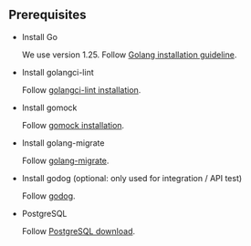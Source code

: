 ## Prerequisites

- Install Go

    We use version 1.25. Follow [Golang installation guideline](https://golang.org/doc/install).

- Install golangci-lint

    Follow [golangci-lint installation](https://golangci-lint.run/usage/install/).

- Install gomock

    Follow [gomock installation](https://github.com/golang/mock).

- Install golang-migrate

    Follow [golang-migrate](https://github.com/golang-migrate/migrate/blob/master/cmd/migrate/README.md).

- Install godog (optional: only used for integration / API test)

    Follow [godog](https://github.com/cucumber/godog/#install).

- PostgreSQL

    Follow [PostgreSQL download](https://www.postgresql.org/download/).